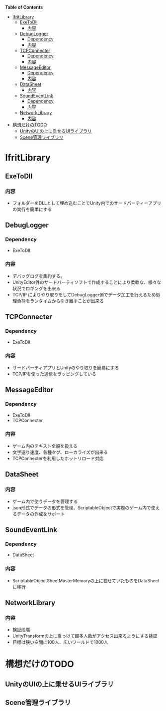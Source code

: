 <!-- START doctoc generated TOC please keep comment here to allow auto update -->
<!-- DON'T EDIT THIS SECTION, INSTEAD RE-RUN doctoc TO UPDATE -->
**Table of Contents**

- [IfritLibrary](#ifritlibrary)
  - [ExeToDll](#exetodll)
    - [内容](#%E5%86%85%E5%AE%B9)
  - [DebugLogger](#debuglogger)
    - [Dependency](#dependency)
    - [内容](#%E5%86%85%E5%AE%B9-1)
  - [TCPConnecter](#tcpconnecter)
    - [Dependency](#dependency-1)
    - [内容](#%E5%86%85%E5%AE%B9-2)
  - [MessageEditor](#messageeditor)
    - [Dependency](#dependency-2)
    - [内容](#%E5%86%85%E5%AE%B9-3)
  - [DataSheet](#datasheet)
    - [内容](#%E5%86%85%E5%AE%B9-4)
  - [SoundEventLink](#soundeventlink)
    - [Dependency](#dependency-3)
    - [内容](#%E5%86%85%E5%AE%B9-5)
  - [NetworkLibrary](#networklibrary)
    - [内容](#%E5%86%85%E5%AE%B9-6)
- [構想だけのTODO](#%E6%A7%8B%E6%83%B3%E3%81%A0%E3%81%91%E3%81%AEtodo)
  - [UnityのUIの上に乗せるUIライブラリ](#unity%E3%81%AEui%E3%81%AE%E4%B8%8A%E3%81%AB%E4%B9%97%E3%81%9B%E3%82%8Bui%E3%83%A9%E3%82%A4%E3%83%96%E3%83%A9%E3%83%AA)
  - [Scene管理ライブラリ](#scene%E7%AE%A1%E7%90%86%E3%83%A9%E3%82%A4%E3%83%96%E3%83%A9%E3%83%AA)

<!-- END doctoc generated TOC please keep comment here to allow auto update -->

# IfritLibrary

## ExeToDll
### 内容
* フォルダーをDLLとして埋め込むことでUnity内でのサードパーティーアプリの実行を簡単にする

## DebugLogger
### Dependency
* ExeToDll
### 内容
* デバッグログを集約する。
* UnityEditor外のサードパーティソフトで作成することにより柔軟な、様々な状況でロギングを出来る
* TCP/IP によりやり取りをしてDebugLogger側でデータ加工を行えるため処理負荷をランタイムから引き離すことが出来る

## TCPConnecter
### Dependency
* ExeToDll
### 内容
* サードパーティアプリとUnityのやり取りを簡易にする
* TCP/IPを使った通信をラッピングしている

## MessageEditor
### Dependency
* ExeToDll
* TCPConnecter
### 内容
* ゲーム内のテキスト全般を扱える
* 文字送り速度、各種タグ、ローカライズが出来る
* TCPConnecterを利用したホットリロード対応

## DataSheet
### 内容
* ゲーム内で使うデータを管理する
* json形式でデータの形式を管理、ScriptableObjectで実際のゲーム内で使えるデータの作成をサポート

## SoundEventLink
### Dependency
* DataSheet
### 内容
* ScriptableObjectSheetMasterMemoryの上に載せていたものをDataSheetに移行

## NetworkLibrary
### 内容
* 検証段階
* UnityTransformの上に乗っけて超多人数がアクセス出来るようにする検証
* 目標は狭い空間に100人、広いワールドで1000人

# 構想だけのTODO
## UnityのUIの上に乗せるUIライブラリ
## Scene管理ライブラリ
